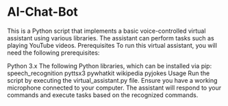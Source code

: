 # AI-Chat-Bot
This is a Python script that implements a basic voice-controlled virtual assistant using various libraries. The assistant can perform tasks such as playing YouTube videos.
Prerequisites
To run this virtual assistant, you will need the following prerequisites:

Python 3.x
The following Python libraries, which can be installed via pip:
speech_recognition
pyttsx3
pywhatkit
wikipedia
pyjokes
Usage
Run the script by executing the virtual_assistant.py file.
Ensure you have a working microphone connected to your computer.
The assistant will respond to your commands and execute tasks based on the recognized commands.
